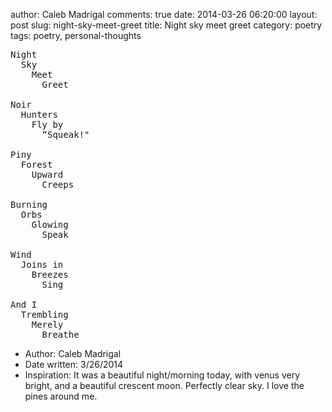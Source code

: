 author: Caleb Madrigal
comments: true
date: 2014-03-26 06:20:00
layout: post
slug: night-sky-meet-greet
title: Night sky meet greet
category: poetry
tags: poetry, personal-thoughts

<pre>
Night
  Sky
    Meet
      Greet

Noir
  Hunters
    Fly by
      “Squeak!"

Piny
  Forest 
    Upward
      Creeps

Burning
  Orbs
    Glowing
      Speak

Wind
  Joins in
    Breezes
      Sing

And I
  Trembling
    Merely
      Breathe
</pre>

* Author: Caleb Madrigal
* Date written: 3/26/2014
* Inspiration: It was a beautiful night/morning today, with venus very bright, and a beautiful crescent moon. Perfectly clear sky. I love the pines around me.

